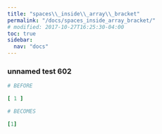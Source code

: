 ```yaml
---
title: "spaces\\_inside\\_array\\_bracket"
permalink: "/docs/spaces_inside_array_bracket/"
# modified: 2017-10-27T16:25:30-04:00
toc: true
sidebar:
  nav: "docs"
---
```

### unnamed test 602
```ruby
# BEFORE

[ 1 ]

```
```ruby
# BECOMES

[1]
```
